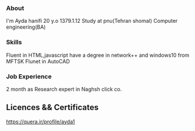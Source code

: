 ### About
I'm Ayda hanifi
20 y.o
1379.1.12
Study at pnu(Tehran shomal) Computer engineering(BA)

### Skills
Fluent in HTML,javascript
have a degree in network++ and windows10 from MFTSK
Flunet in AutoCAD

### Job Experience
2 month as Research expert in Naghsh click co.
## Licences && Certificates
https://quera.ir/profile/ayda1
